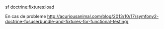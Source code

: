 sf doctrine:fixtures:load

En cas de probleme http://acuriousanimal.com/blog/2013/10/17/symfony2-doctrine-fosuserbundle-and-fixtures-for-functional-testing/